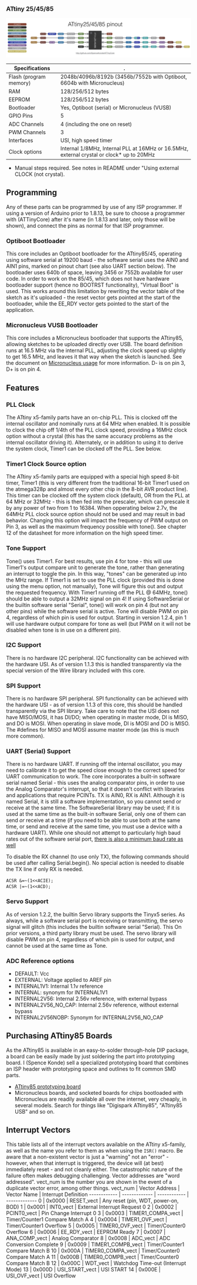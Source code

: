 ### ATtiny 25/45/85
![x5 pin mapping](Pinout_x5.jpg "Arduino Pin Mapping for ATtiny x5-family")


 Specifications |  .
------------ | -------------
Flash (program memory)   | 2048b/4096b/8192b (3456b/7552b with Optiboot, 6604b with Micronucleus)
RAM  | 128/256/512 bytes
EEPROM | 128/256/512 bytes
Bootloader | Yes, Optiboot (serial) or Micronucleus (VUSB)
GPIO Pins | 5
ADC Channels | 4 (including the one on reset)
PWM Channels | 3
Interfaces | USI, high speed timer
Clock options | Internal 1/8MHz, Internal PLL at 16MHz or 16.5MHz, external crystal or clock* up to 20MHz

* Manual steps required. See notes in README under "Using external CLOCK (not crystal).


## Programming
Any of these parts can be programmed by use of any ISP programmer. If using a version of Arduino prior to 1.8.13, be sure to choose a programmer with (ATTinyCore) after it's name (in 1.8.13 and later, only those will be shown), and connect the pins as normal for that ISP programmer.

### Optiboot Bootloader
This core includes an Optiboot bootloader for the ATtiny85/45, operating using software serial at 19200 baud - the software serial uses the AIN0 and AIN1 pins, marked on pinout chart (see also UART section below). The bootloader uses 640b of space, leaving 3456 or 7552b available for user code. In order to work on the 85/45, which does not have hardware bootloader support (hence no BOOTRST functionality), "Virtual Boot" is used. This works around this limitation by rewriting the vector table of the sketch as it's uploaded - the reset vector gets pointed at the start of the bootloader, while the EE_RDY vector gets pointed to the start of the application.

### Micronucleus VUSB Bootloader
This core includes a Micronucleus bootloader that supports the ATtiny85, allowing sketches to be uploaded directly over USB. The board definition runs at 16.5 MHz via the internal PLL, adjusting the clock speed up slightly to get 16.5 MHz, and leaves it that way when the sketch is launched. See the document on [Micronucleus usage](UsingMicronucleus.md) for more information. D- is on pin 3, D+ is on pin 4.

## Features

### PLL Clock
The ATtiny x5-family parts have an on-chip PLL. This is clocked off the internal oscillator and nominally runs at 64 MHz when enabled. It is possible to clock the chip off 1/4th of the PLL clock speed, providing a 16MHz clock option without a crystal (this has the same accuracy problems as the internal oscillator driving it). Alternately, or in addition to using it to derive the system clock, Timer1 can be clocked off the PLL. See below.

### Timer1 Clock Source option
The ATtiny x5-family parts are equipped with a special high speed 8-bit timer, Timer1 (this is very different from the traditional 16-bit Timer1 used on the atmega328p and almost every other chip in the 8-bit AVR product line). This timer can be clocked off the system clock (default), OR from the PLL at 64 MHz or 32MHz - this is then fed into the prescaler, which can prescale it by any power of two from 1 to 16384. When opperating below 2.7v, the 64MHz PLL clock source option should not be used and may result in bad behavior. Changing this option will impact the frequency of PWM output on Pin 3, as well as the maximum frequency possible with tone(). See chapter 12 of the datasheet for more information on the high speed timer.

### Tone Support
Tone() uses Timer1. For best results, use pin 4 for tone - this will use Timer1's output compare unit to generate the tone, rather than generating an interrupt to toggle the pin. In this way, "tones" can be generated up into the MHz range. If Timer1 is set to use the PLL clock (provided this is done using the menu option, not manually), Tone will figure this out and output the requested frequency. With Timer1 running off the PLL @ 64MHz, tone() should be able to output a 32MHz signal on pin 4! If using SoftwareSerial or the builtin software serial "Serial", tone() will work on pin 4 (but not any other pins) while the software serial is active. Tone will disable PWM on pin 4, regardless of which pin is used for output. Starting in version 1.2.4, pin 1 will use hardware output compare for tone as well (but PWM on it will not be disabled when tone is in use on a different pin).

### I2C Support
There is no hardware I2C peripheral. I2C functionality can be achieved with the hardware USI. As of version 1.1.3 this is handled transparently via the special version of the Wire library included with this core.

### SPI Support
There is no hardware SPI peripheral. SPI functionality can be achieved with the hardware USI - as of version 1.1.3 of this core, this should be handled transparently via the SPI library. Take care to note that the USI does not have MISO/MOSI, it has DI/DO; when operating in master mode, DI is MISO, and DO is MOSI. When operating in slave mode, DI is MOSI and DO is MISO. The #defines for MISO and MOSI assume master mode (as this is much more common).

### UART (Serial) Support
There is no hardware UART. If running off the internal oscillator, you may need to calibrate it to get the speed close enough to the correct speed for UART communication to work. The core incorporates a built-in software serial named Serial - this uses the analog comparator pins, in order to use the Analog Comparator's interrupt, so that it doesn't conflict with libraries and applications that require PCINTs.  TX is AIN0, RX is AIN1. Although it is named Serial, it is still a software implementation, so you cannot send or receive at the same time. The SoftwareSerial library may be used; if it is used at the same time as the built-in software Serial, only one of them can send *or* receive at a time (if you need to be able to use both at the same time, or send and receive at the same time, you must use a device with a hardware UART). While one should not attempt to particularly high baud rates out of the software serial port, [there is also a minimum baud rate as well](TinySoftSerialBaud.md)

To disable the RX channel (to use only TX), the following commands should be used after calling Serial.begin(). No special action is needed to disable the TX line if only RX is needed.
```
ACSR &=~(1<<ACIE);
ACSR |=~(1<<ACD);
```

### Servo Support
As of version 1.2.2, the builtin Servo library supports the Tinyx5 series. As always, while a software serial port is receiving or transmitting, the servo signal will glitch (this includes the builtin software serial "Serial). This  On prior versions, a third party library must be used. The servo library will disable PWM on pin 4, regardless of which pin is used for output, and cannot be used at the same time as Tone.

### ADC Reference options
* DEFAULT: Vcc
* EXTERNAL: Voltage applied to AREF pin
* INTERNAL1V1: Internal 1.1v reference
* INTERNAL: synonym for INTERNAL1V1
* INTERNAL2V56: Internal 2.56v reference, with external bypass
* INTERNAL2V56_NO_CAP: Internal 2.56v reference, without external bypass
* INTERNAL2V56NOBP: Synonym for INTERNAL2V56_NO_CAP

## Purchasing ATtiny85 Boards
As the ATtiny85 is available in an easy-to-solder through-hole DIP package, a board can be easily made by just soldering the part into prototyping board.
I (Spence Konde) sell a specialized prototyping board that combines an ISP header with prototyping space and outlines to fit common SMD parts.
* [ATtiny85 prototyping board](https://www.tindie.com/products/drazzy/attiny85-project-board/)
* Micronucleus boards, and socketed boards for chips bootloaded with Micronucleus are readily available all over the internet, very cheaply, in several models. Search for things like "Digispark ATtiny85", "ATtiny85 USB" and so on.

## Interrupt Vectors
This table lists all of the interrupt vectors available on the ATtiny x5-family, as well as the name you refer to them as when using the `ISR()` macro. Be aware that a non-existent vector is just a "warning" not an "error" - however, when that interrupt is triggered, the device will (at best) immediately reset - and not cleanly either. The catastrophic nature of the failure often makes debugging challenging. Vector addresses are "word addressed". vect_num is the number you are shown in the event of a duplicate vector error, among other things.
vect_num | Vector Address | Vector Name | Interrupt Definition
------------ | ------------- | ------------ | -------------
0 | 0x0000 | RESET_vect | Any reset (pin, WDT, power-on, BOD)
1 | 0x0001 | INT0_vect | External Interrupt Request 0
2 | 0x0002 | PCINT0_vect | Pin Change Interrupt 0
3 | 0x0003 | TIMER1_COMPA_vect | Timer/Counter1 Compare Match A
4 | 0x0004 | TIMER1_OVF_vect | Timer/Counter1 Overflow
5 | 0x0005 | TIMER0_OVF_vect | Timer/Counter0 Overflow
6 | 0x0006 | EE_RDY_vect | EEPROM Ready
7 | 0x0007 | ANA_COMP_vect | Analog Comparator
8 | 0x0008 | ADC_vect | ADC Conversion Complete
9 | 0x0009 | TIMER1_COMPB_vect | Timer/Counter1 Compare Match B
10 | 0x000A | TIMER0_COMPA_vect | Timer/Counter0 Compare Match A
11 | 0x000B | TIMER0_COMPB_vect | Timer/Counter0 Compare Match B
12 | 0x000C | WDT_vect | Watchdog Time-out (Interrupt Mode)
13 | 0x000D | USI_START_vect | USI START
14 | 0x000E | USI_OVF_vect | USI Overflow
